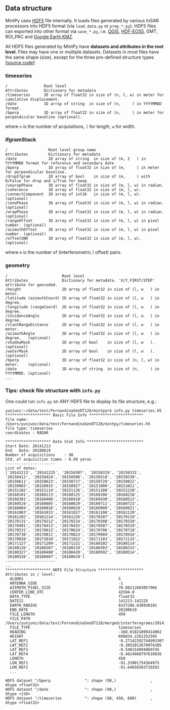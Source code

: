 ## Data structure

MintPy uses [HDF5](https://www.hdfgroup.org) file internally. It loads files generated by various InSAR processors into HDF5 format (via `load_data.py` or `prep_*.py`). HDF5 files can exported into other format via `save_*.py`, i.e. [QGIS](../QGIS.md), [HDF-EOS5](../hdfeos5.md), GMT, ROI_PAC and [Google Earth KMZ](../google_earth.md).

All HDF5 files generated by MintPy have **datasets and attributes in the root level**. Files may have one or multiple datasets. Datasets in most files have the same shape (size), except for the three pre-defined structure types [[source code](https://github.com/insarlab/MintPy/blob/master/mintpy/objects/stack.py)]:

### timeseries 

```
/                Root level
Attributes       Dictionary for metadata
/timeseries      3D array of float32 in size of (n, l, w) in meter for cumulative displacement.
/date            1D array of string  in size of (n,     ) in YYYYMMDD format.
/bperp           1D array of float32 in size of (n,     ) in meter for perpendicular baseline (optional).
```

where `n` is the number of acquisitions, `l` for length, `w` for width.

### ifgramStack

```
/                  Root level group name
Attributes         Dictionary for metadata
/date              2D array of string  in size of (m, 2   ) in YYYYMMDD format for reference and secondary date
/bperp             1D array of float32 in size of (m,     ) in meter for perpendicular baseline.
/dropIfgram        1D array of bool    in size of (m,     ) with 0/False for drop and 1/True for keep
/unwrapPhase       3D array of float32 in size of (m, l, w) in radian.
/coherence         3D array of float32 in size of (m, l, w).
/connectComponent  3D array of int16   in size of (m, l, w).                 (optional)
/ionoPhase         3D array of float32 in size of (m, l, w) in radian.       (optional)
/wrapPhase         3D array of float32 in size of (m, l, w) in radian.       (optional)
/rangeOffset       3D array of float32 in size of (m, l, w) in pixel number. (optional)
/azimuthOffset     3D array of float32 in size of (m, l, w) in pixel number. (optional)
/offsetSNR         3D array of float32 in size of (m, l, w).                 (optional)
```

where `m` is the number of (interferometric / offset) pairs.

### geometry

```
/                        Root level
Attributes               Dictionary for metadata. 'X/Y_FIRST/STEP' attribute for geocoded.
/height                  2D array of float32 in size of (l, w   ) in meter.
/latitude (azimuthCoord) 2D array of float32 in size of (l, w   ) in degree.
/longitude (rangeCoord)  2D array of float32 in size of (l, w   ) in degree.
/incidenceAngle          2D array of float32 in size of (l, w   ) in degree.
/slantRangeDistance      2D array of float32 in size of (l, w   ) in meter.
/azimuthAngle            2D array of float32 in size of (l, w   ) in degree.   (optional)
/shadowMask              2D array of bool    in size of (l, w   ).             (optional)
/waterMask               2D array of bool    in size of (l, w   ).             (optional)
/bperp                   3D array of float32 in size of (n, l, w) in meter.    (optional)
/date                    1D array of string  in size of (n,     ) in YYYYMMDD. (optional)
...
```

### Tips: check file structure with `info.py`

One could run `info.py` on ANY HDF5 file to display its file structure, e.g.:

```
yunjunz:~/data/test/FernandinaSenDT128/mintpy>$ info.py timeseries.h5
******************** Basic File Info ************************
file name: /Users/yunjunz/data/test/FernandinaSenDT128/mintpy/timeseries.h5
file type: timeseries
coordinates : RADAR

******************** Date Stat Info *************************
Start Date: 20141213
End   Date: 20180619
Number of acquisitions    : 98
Std. of acquisition times : 0.99 yeras
----------------------
List of dates:
['20141213', '20141225', '20150307', '20150319', '20150331', '20150412', '20150424', '20150506', '20150518', '20150530', '20150611', '20150623', '20150717', '20150729', '20150822', '20150903', '20150915', '20150927', '20151009', '20151021', '20151102', '20151114', '20151126', '20151208', '20151220', '20160101', '20160113', '20160125', '20160206', '20160218', '20160301', '20160406', '20160418', '20160430', '20160512', '20160524', '20160605', '20160629', '20160711', '20160723', '20160804', '20160816', '20160828', '20160909', '20160921', '20161003', '20161015', '20161027', '20161108', '20161120', '20161202', '20161214', '20161226', '20170107', '20170119', '20170131', '20170212', '20170224', '20170308', '20170320', '20170401', '20170413', '20170425', '20170507', '20170519', '20170531', '20170612', '20170624', '20170706', '20170718', '20170730', '20170811', '20170823', '20170904', '20170916', '20170928', '20171010', '20171022', '20171103', '20171115', '20171127', '20171209', '20171221', '20180102', '20180114', '20180126', '20180207', '20180219', '20180303', '20180315', '20180327', '20180408', '20180420', '20180502', '20180514', '20180526', '20180607', '20180619']
----------------------
...
******************** HDF5 File Structure ********************
Attributes in / level:
  ALOOKS                                          5
  ANTENNA_SIDE                                    -1
  AZIMUTH_PIXEL_SIZE                              78.08212603857966
  CENTER_LINE_UTC                                 42584.0
  DATA_TYPE                                       float32
  DATE12                                          141213-141225
  EARTH_RADIUS                                    6337286.638938101
  END_DATE                                        20180619
  FILE_LENGTH                                     450
  FILE_PATH                                       /Users/yunjunz/data/test/FernandinaSenDT128/merged/interferograms/20141213_20141225/filt_fine.unw
  FILE_TYPE                                       timeseries
  HEADING                                         -168.01821899414062
  HEIGHT                                          698834.2261352595
  LAT_REF1                                        -0.27142282744993307
  LAT_REF2                                        -0.2052012679974385
  LAT_REF3                                        -0.548154094069745
  LAT_REF4                                        -0.4814968797610026
  LENGTH                                          450
  LON_REF1                                        -91.33901754364975
  LON_REF2                                        -91.64656503719202
  ...

HDF5 dataset "/bperp               ": shape (98,)               , dtype <float32>
HDF5 dataset "/date                ": shape (98,)               , dtype <|S8>
HDF5 dataset "/timeseries          ": shape (98, 450, 600)      , dtype <float32>
```

